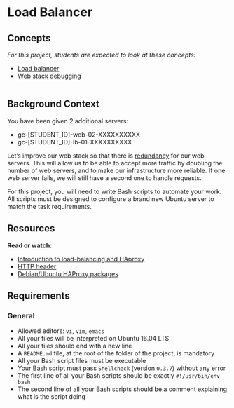 # Load Balancer

<h2>Concepts</h2>
<div class="panel panel-default">
      <p>
        <em>For this project, students are expected to look at these concepts:</em>
      </p>

<ul>
          <li>
            <a href="https://intranet.hbtn.io/concepts/46">Load balancer</a>
          </li>
          <li>
            <a href="https://intranet.hbtn.io/concepts/68">Web stack debugging</a>
          </li>
</ul>
</div>

<div class="well clean" id="project-description">
  <p><img src="https://s3.amazonaws.com/intranet-projects-files/holbertonschool-sysadmin_devops/275/qfdked8.png" alt="" style=""></p>

<h2>Background Context</h2>

<p>You have been given 2 additional servers:</p>

<ul>
<li>gc-[STUDENT_ID]-web-02-XXXXXXXXXX</li>
<li>gc-[STUDENT_ID]-lb-01-XXXXXXXXXX</li>
</ul>

<p>Let’s improve our web stack so that there is <a href="https://en.wikipedia.org/wiki/Redundancy_%28engineering%29" title="redundancy" target="_blank">redundancy</a> for our web servers. This will allow us to be able to accept more traffic by doubling the number of web servers, and to make our infrastructure more reliable. If one web server fails, we will still have a second one to handle requests.</p>

<p>For this project, you will need to write Bash scripts to automate your work. All scripts must be designed to configure a brand new Ubuntu server to match the task requirements.</p>

<h2>Resources</h2>

<p><strong>Read or watch</strong>:</p>

<ul>
<li><a href="https://www.digitalocean.com/community/tutorials/an-introduction-to-haproxy-and-load-balancing-concepts" title="Introduction to load-balancing and HAproxy" target="_blank">Introduction to load-balancing and HAproxy</a> </li>
<li><a href="https://www.techopedia.com/definition/27178/http-header" title="HTTP header" target="_blank">HTTP header</a> </li>
<li><a href="https://haproxy.debian.net" title="Debian/Ubuntu HAProxy packages" target="_blank">Debian/Ubuntu HAProxy packages</a></li>
</ul>

<h2>Requirements</h2>

<h3>General</h3>

<ul>
<li>Allowed editors: <code>vi</code>, <code>vim</code>, <code>emacs</code></li>
<li>All your files will be interpreted on Ubuntu 16.04 LTS</li>
<li>All your files should end with a new line</li>
<li>A <code>README.md</code> file, at the root of the folder of the project, is mandatory</li>
<li>All your Bash script files must be executable</li>
<li>Your Bash script must pass <code>Shellcheck</code> (version <code>0.3.7</code>) without any error</li>
<li>The first line of all your Bash scripts should be exactly <code>#!/usr/bin/env bash</code></li>
<li>The second line of all your Bash scripts should be a comment explaining what is the script doing</li>
</ul>

</div>

